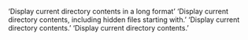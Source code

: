 ‘Display current directory contents in a long format’
‘Display current directory contents, including hidden files starting with.’
‘Display current directory contents.’
‘Display current directory contents.’

